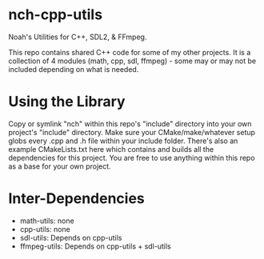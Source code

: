 # nch-cpp-utils
Noah's Utilities for C++, SDL2, & FFmpeg.

This repo contains shared C++ code for some of my other projects. It is a collection of 4 modules (math, cpp, sdl, ffmpeg) - some may or may not be included depending on what is needed.

# Using the Library
Copy or symlink "nch" within this repo's "include" directory into your own project's "include" directory. Make sure your CMake/make/whatever setup globs every .cpp and .h file within your include folder. There's also an example CMakeLists.txt here which contains and builds all the dependencies for this project. You are free to use anything within this repo as a base for your own project.

# Inter-Dependencies
- math-utils: none
- cpp-utils: none
- sdl-utils: Depends on cpp-utils
- ffmpeg-utils: Depends on cpp-utils + sdl-utils